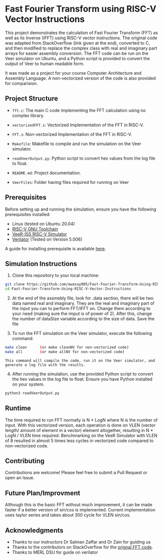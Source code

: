 # Fast Fourier Transform using RISC-V Vector Instructions

This project demonstrates the calculation of Fast Fourier Transform (FFT) as well as its Inverse (IFFT) using RISC-V vector instructions. The original code was adapted from StackOverflow (link given at the end), converted to C, and then modified to replace the complex class with real and imaginary part arrays for easier assembly conversion. The FFT code can be run on the Veer simulator on Ubuntu, and a Python script is provided to convert the output of Veer to human readable form. 

It was made as a project for your course Computer Architecture and Assembly Language. A non-vectorized version of the code is also provided for comparision. 

## Project Structure

- `fft.c`: The main C code implementing the FFT calculation using no complex library.

- `vectorizedFFT.s`: Vectorized Implementation of the FFT in RISC-V.

- `FFT.s`: Non-vectorized Implementation of the FFT in RISC-V.

- `Makefile`: Makefile to compile and run the simulation on the Veer simulator.

- `readVeerOutput.py`: Python script to convert hex values from the log file to float.

- `README.md`: Project documentation.

- `VeerFiles`: Folder having files required for running on Veer

## Prerequisites

Before setting up and running the simulation, ensure you have the following prerequisites installed:

- Linux (tested on Ubuntu 20.04)
- [RISC-V GNU Toolchain](https://github.com/riscv-collab/riscv-gnu-toolchain)
- [VeeR-ISS RISC-V Simulator](https://github.com/chipsalliance/VeeR-ISS)
- [Verilator](https://verilator.org/guide/latest/install.html) (Tested on Version 5.006)

A guide for installing prerequisite is available [here](./VeerFiles/VEERGUIDE.md).
## Simulation Instructions

1. Clone this repository to your local machine:

```bash
git clone https://github.com/awasay905/Fast-Fourier-Transform-Using-RISC-V-Vector-Instructions
cd Fast-Fourier-Transform-Using-RISC-V-Vector-Instructions
```

2. At the end of the assmebly file, look for .data section, there will be two data named real and imaginary. They are the real and imaginary part of the input you can to perform FFT/IFFT on. Change them according to your need (making sure the imput is of power of 2). After this, change the number of dataSize variable according to the size of data. Save the file

3. To run the FFT simulation on the Veer simulator, execute the following command:

```bash
make clean      (or make cleanNV for non-vectorized code)
make all        (or make allNV for non-vectorized code)
```

    This command will compile the code, run it on the Veer simulator, and generate a log file with the results.

4. After running the simulation, use the provided Python script to convert the hex values in the log file to float. Ensure you have Python installed on your system.

```bash
python3 readVeerOutput.py 
```
## Runtime
The time required to run FFT normally is N * LogN where N is the number of input. With this vectorized version, each operation is done on VLEN (vector length/ amount of element in a vector) element altogether, resulting in N * LogN / VLEN time required. Benchmarking on the VeeR Simulator with VLEN of 8 resulted in almost 5 times less cycles in vectorized code compared to non-vectorized code.

## Contributing
Contributions are welcome! Please feel free to submit a Pull Request or open an Issue.

## Future Plan/Improvment
Although this is the basic FFT without much improvement, it can be made faster if a better version of sin/cos is implemented. Current implementation uses taylor series and takes about 300 cycle for VLEN sin/cos. 

## Acknowledgments
- Thanks to our instructors Dr Salman Zaffar and Dr Zain for guiding us
- Thanks to the contributors on StackOverflow for the [orignal FFT code](https://stackoverflow.com/questions/8801158/fft-in-a-single-c-file).
- Thanks to MERL DSU for guide on verilator


